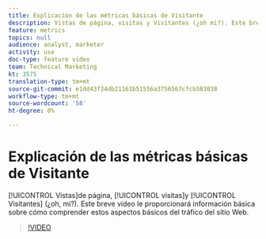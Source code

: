 ```yaml
---
title: Explicación de las métricas básicas de Visitante
description: Vistas de página, visitas y Visitantes (¿oh mi?). Este breve vídeo le proporcionará información básica sobre cómo comprender estos aspectos básicos del tráfico del sitio Web.
feature: metrics
topics: null
audience: analyst, marketer
activity: use
doc-type: feature video
team: Technical Marketing
kt: 3575
translation-type: tm+mt
source-git-commit: e1dd43f24db21161b51556a3756567cfcb583038
workflow-type: tm+mt
source-wordcount: '58'
ht-degree: 0%

---
```



# Explicación de las métricas básicas de Visitante

[!UICONTROL Vistas]de página, [!UICONTROL visitas]y [!UICONTROL Visitantes] (¿oh, mi?). Este breve vídeo le proporcionará información básica sobre cómo comprender estos aspectos básicos del tráfico del sitio Web.

>[!VIDEO](https://video.tv.adobe.com/v/28774/?quality=12)
